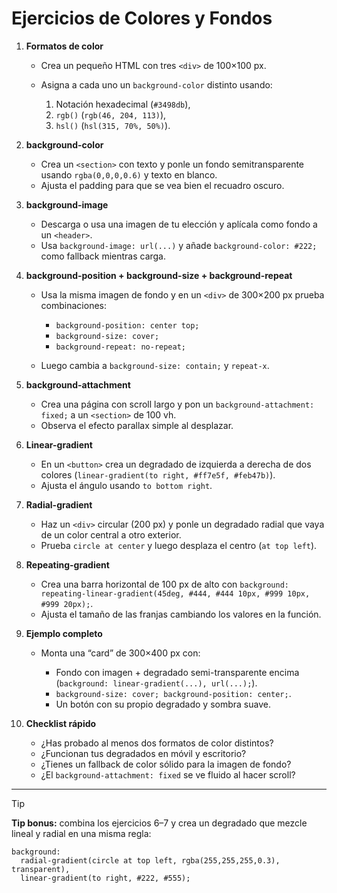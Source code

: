 # Ejercicios de Colores y Fondos

1. **Formatos de color**

   * Crea un pequeño HTML con tres `<div>` de 100×100 px.
   * Asigna a cada uno un `background-color` distinto usando:

     1. Notación hexadecimal (`#3498db`),
     2. `rgb()` (`rgb(46, 204, 113)`),
     3. `hsl()` (`hsl(315, 70%, 50%)`).

2. **background-color**

   * Crea un `<section>` con texto y ponle un fondo semitransparente usando `rgba(0,0,0,0.6)` y texto en blanco.
   * Ajusta el padding para que se vea bien el recuadro oscuro.

3. **background-image**

   * Descarga o usa una imagen de tu elección y aplícala como fondo a un `<header>`.
   * Usa `background-image: url(...)` y añade `background-color: #222;` como fallback mientras carga.

4. **background-position + background-size + background-repeat**

   * Usa la misma imagen de fondo y en un `<div>` de 300×200 px prueba combinaciones:

     * `background-position: center top;`
     * `background-size: cover;`
     * `background-repeat: no-repeat;`
   * Luego cambia a `background-size: contain;` y `repeat-x`.

5. **background-attachment**

   * Crea una página con scroll largo y pon un `background-attachment: fixed;` a un `<section>` de 100 vh.
   * Observa el efecto parallax simple al desplazar.

6. **Linear-gradient**

   * En un `<button>` crea un degradado de izquierda a derecha de dos colores (`linear-gradient(to right, #ff7e5f, #feb47b)`).
   * Ajusta el ángulo usando `to bottom right`.

7. **Radial-gradient**

   * Haz un `<div>` circular (200 px) y ponle un degradado radial que vaya de un color central a otro exterior.
   * Prueba `circle at center` y luego desplaza el centro (`at top left`).

8. **Repeating-gradient**

   * Crea una barra horizontal de 100 px de alto con `background: repeating-linear-gradient(45deg, #444, #444 10px, #999 10px, #999 20px);`.
   * Ajusta el tamaño de las franjas cambiando los valores en la función.

9. **Ejemplo completo**

   * Monta una “card” de 300×400 px con:

     * Fondo con imagen + degradado semi-transparente encima (`background: linear-gradient(...), url(...);`).
     * `background-size: cover; background-position: center;`.
     * Un botón con su propio degradado y sombra suave.

10. **Checklist rápido**

    * ¿Has probado al menos dos formatos de color distintos?
    * ¿Funcionan tus degradados en móvil y escritorio?
    * ¿Tienes un fallback de color sólido para la imagen de fondo?
    * ¿El `background-attachment: fixed` se ve fluido al hacer scroll?

---

> [!TIP]
> **Tip bonus:** combina los ejercicios 6–7 y crea un degradado que mezcle lineal 
y radial en una misma regla:

```less
background:
  radial-gradient(circle at top left, rgba(255,255,255,0.3), transparent),
  linear-gradient(to right, #222, #555);
```

